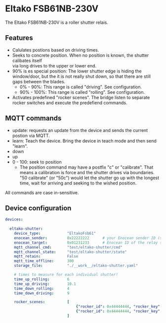 
# Eltako FSB61NB-230V

The Eltako FSB61NB-230V is a roller shutter relais.

## Features

- Calulates postions based on driving times. 
- Seeks to concrete position. When no position is known, the shutter calibates itself  
  via long drives to the upper or lower end.
- 90% is es special position: The lower shutter edge is hiding the window/door, but the it is not really shut down,
  so that there are still gaps between the blades.
  - 0% - 90%: This range is called "driving". See configuration.
  - 90% - 100%: This range is called "rolling". See configuration.
- Activates predefined "rocker scenes". The bridge listen to separate rocker switches and execute 
  the predefiend commands. 

## MQTT commands

- update: requests an update from the device and sends the current postion via MQTT.
- learn: Teach the device. Bring the device in teach mode and then send "learn".
- down
- up
- 0 - 100: seek to position
  - The position command may have a postfix "c" or "calibrate". That means a calibration is force and the shutter 
    drives via boundaries. "50 calibrate" (or "50c") would let the shutter go up with the longest time, wait for 
    arriving and seeking to the wished position. 

All commands are case in-sensitive.

## Device configuration

```yaml
devices:
  
  eltako-shutter:
    device_type:            "EltakoFsb61"
    enocean_sender:         0x22222222      # your Enocean sender ID (specific to you USB device!)
    enocean_target:         0x01231233      # Enocean ID of the relay switch
    mqtt_channel_cmd:       "test/eltako-shutter/cmd"
    mqtt_channel_state:     "test/eltako-shutter/state"
    mqtt_retain:            False
    mqtt_time_offline:      300
    storage_file:           "./__work__/eltako-shutter.yaml"

    # times to measure for each individual shutter!
    time_up_rolling:        6
    time_up_driving:        10.1
    time_down_rolling:      4
    time_down_driving:      9

    rocker_scenes:          [
                                {"rocker_id": 0x44444444, "rocker_key": 2, "command": "90 calibrate"},
                                {"rocker_id": 0x44444444, "rocker_key": 3, "command": "55 calibrate"},
                            ]
```
